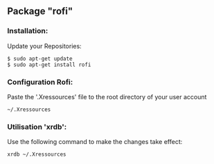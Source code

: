 ## Package "rofi"

### Installation:
Update your Repositories:
```shell
$ sudo apt-get update
$ sudo apt-get install rofi
```

### Configuration Rofi:
Paste the '.Xressources' file to the root directory of your user account
```shell
~/.Xressources
```

### Utilisation 'xrdb':
Use the following command to make the changes take effect:
```shell
xrdb ~/.Xressources
```
